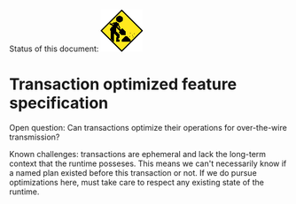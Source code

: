 Status of this document:
![](../../_assets/under-construction-flashing-barracade-animation.gif)

# Transaction optimized feature specification

Open question: Can transactions optimize their operations for over-the-wire transmission?

Known challenges: transactions are ephemeral and lack the long-term context that the runtime posseses. This means we can't necessarily know if a named plan existed before this transaction or not. If we do pursue optimizations here, must take care to respect any existing state of the runtime.

